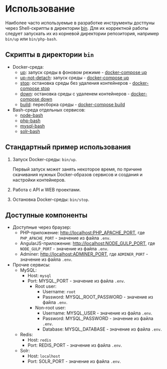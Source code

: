 # Использование

Наиболее часто используемые в разработке инструменты достпуны через Shell-скрипты
в директории [bin](../../bin).
Для их корректной работы следует запускать их из корневой директории репозитория,
например `bin/up` или `bin/php-bash`.

## Скрипты в директории `bin`
   * Docker-среда:
      * [up](../../bin/up): запуск среды в фоновом режиме - [docker-compose up](https://docs.docker.com/compose/reference/up/)
      * [up-not-detach](../../bin/up-not-detach): запуск среды - [docker-compose up](https://docs.docker.com/compose/reference/up/)
      * [stop](../../bin/stop): остановка среды без удаления контейнеров - [docker-compose stop](https://docs.docker.com/compose/reference/stop/)
      * [down](../../bin/down): остановка среды с удаленем контейнеров - [docker-compose down](https://docs.docker.com/compose/reference/down/)
      * [build](../../bin/build): пересборка среды - [docker-compose build](https://docs.docker.com/compose/reference/build/)
   * Bash-среда отдельных сервисов:
      * [node-bash](../../bin/node-bash)
      * [php-bash](../../bin/php-bash)
      * [mysql-bash](../../bin/mysql-bash)
      * [solr-bash](../../bin/solr-bash)

## Стандартный пример использования
1. Запуск Docker-среды: `bin/up`.
   
   Первый запуск может занять некоторое время, по причине скачивания
   нужных Docker-образов сервисов и создания и настройки контейнеров.

2. Работа с API и WEB проектами.

3. Остановка Docker-среды: `bin/stop`.

## Доступные компоненты
  * Доступные через браузер:
    * PHP-приложение: [http://localhost:PHP_APACHE_PORT](http://localhost:PHP_APACHE_PORT),
      где `PHP_APACHE_PORT` - значение из файла `.env`.
    * AngularJS-приложение: [http://localhost:NODE_GULP_PORT](http://localhost:NODE_GULP_PORT),
      где `NODE_GULP_PORT` - значение из файла `.env`.
    * Adminer: [http://localhost:ADMINER_PORT](http://localhost:ADMINER_PORT),
      где `ADMINER_PORT` - значение из файла `.env`.
  * Прочие сервисы:
    * MySQL:
      * Host: `mysql`
      * Port: MYSQL_PORT - значение из файла `.env`.
        * Root user:
          * Username: `root`
          * Password: MYSQL_ROOT_PASSWORD - значение из файла `.env`.
        * Non-root user:
          * Username: MYSQL_USER - значение из файла `.env`.
          * Password: MYSQL_PASSWORD - значение из файла `.env`.
          * Database: MYSQL_DATABASE - значение из файла `.env`.
    * Redis:
      * Host: `redis`
      * Port: REDIS_PORT - значение из файла `.env`.
    * Solr:
      * Host: `localhost`
      * Port: SOLR_PORT - значение из файла `.env`.